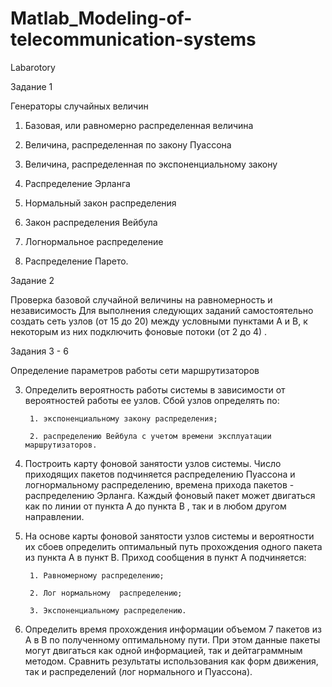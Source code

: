 # Matlab_Modeling-of-telecommunication-systems
Labarotory 

Задание 1

Генераторы случайных величин

1.  Базовая, или равномерно распределенная величина

2. Величина, распределенная по закону Пуассона

3. Величина, распределенная по экспоненциальному закону

4. Распределение Эрланга

5. Нормальный закон распределения

6. Закон распределения Вейбула

7. Логнормальное распределение

8. Распределение Парето.

 

Задание 2

Проверка базовой случайной величины на равномерность и независимость
Для выполнения следующих заданий самостоятельно создать сеть узлов (от 15 до 20)  между условными  пунктами А  и  В,  к некоторым из них подключить  фоновые потоки (от 2  до 4) .

Задания 3 - 6

Определение параметров работы сети маршрутизаторов     

3.  Определить вероятность работы системы в зависимости от вероятностей работы ее узлов. Сбой узлов определять по:

         1. экспоненциальному закону распределения;

         2. распределению Вейбула с учетом времени эксплуатации маршрутизаторов.

 

4.  Построить карту фоновой занятости узлов системы. Число приходящих пакетов подчиняется распределению Пуассона и  логнормальному распределению, времена прихода пакетов  -  распределению Эрланга. Каждый фоновый пакет может двигаться как по линии от пункта А до пункта В , так и в любом другом направлении.

 

5.  На основе карты фоновой занятости узлов системы и вероятности их сбоев определить оптимальный путь прохождения одного пакета из пункта А в пункт В. Приход сообщения в пункт А подчиняется:

         1. Равномерному распределению;

         2. Лог нормальному  распределению;

         3. Экспоненциальному распределению.

 

6.  Определить время прохождения информации объемом 7 пакетов из А в В по полученному оптимальному пути. При этом данные пакеты могут двигаться как одной информацией, так и дейтаграммным методом. Сравнить результаты использования как форм движения, так и  распределений (лог нормального и Пуассона).


